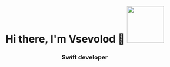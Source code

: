 <h1 align="center">Hi there, I'm Vsevolod 👋</a> 
<img src="https://cdn.jsdelivr.net/gh/devicons/devicon/icons/swift/swift-original.svg" width="100" height="100"/>
<h3 align="center">Swift developer</h3>
          
<!--
**vsevolodtsarev/vsevolodtsarev** is a ✨ _special_ ✨ repository because its `README.md` (this file) appears on your GitHub profile.

Here are some ideas to get you started:

- 🔭 I’m currently working on ...
- 🌱 I’m currently learning ...
- 👯 I’m looking to collaborate on ...
- 🤔 I’m looking for help with ...
- 💬 Ask me about ...
- 📫 How to reach me: ...
- 😄 Pronouns: ...
- ⚡ Fun fact: ...
-->
